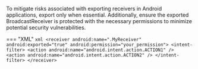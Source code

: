 To mitigate risks associated with exporting receivers in Android applications, export only when essential. Additionally, ensure the exported BroadcastReceiver is protected with the necessary permissions to minimize potential security vulnerabilities.

=== "XML"
	```xml
    <receiver android:name=".MyReceiver" android:exported="true" android:permission="your_permission">
        <intent-filter>
            <action android:name="android.intent.action.ACTION1" />
            <action android:name="android.intent.action.ACTION2" />
        </intent-filter>
    </receiver>
    ```